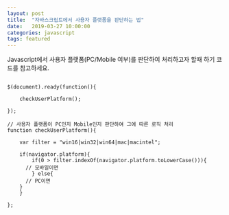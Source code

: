```yaml
---
layout: post
title:  "자바스크립트에서 사용자 플랫폼을 판단하는 법"
date:   2019-03-27 10:00:00
categories: javascript
tags: featured
---
```


Javascript에서 사용자 플랫폼(PC/Mobile 여부)를 판단하여 처리하고자 할때 하기 코드를 참고하세요.


```

$(document).ready(function(){
	
	checkUserPlatform();
	
});

// 사용자 플랫폼이 PC인지 Mobile인지 판단하여 그에 따른 로직 처리
function checkUserPlatform(){
	
	var filter = "win16|win32|win64|mac|macintel";
	
	if(navigator.platform){
		if(0 > filter.indexOf(navigator.platform.toLowerCase())){
      // 모바일이면
		} else{
      // PC이면
    }
	}
  
};

```
